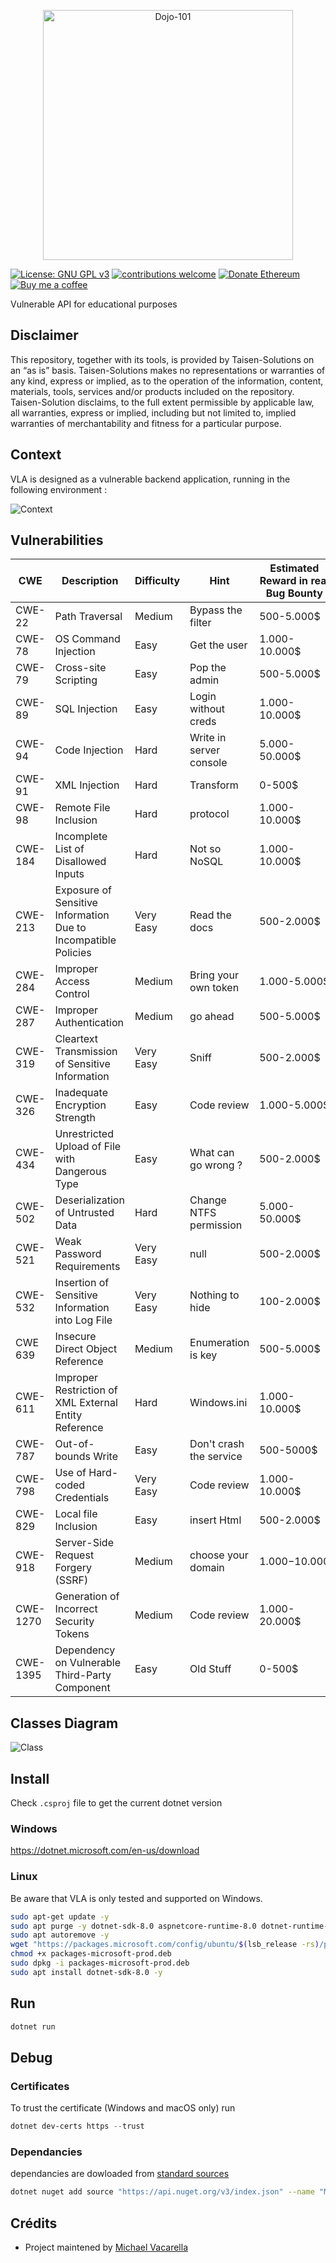 <p align="center">
    <img src="./Logo-VLA.jpg" alt="Dojo-101" style="width: 400px;" />
</p>

[![License: GNU GPL v3](https://img.shields.io/badge/License-GPLv3-blue.svg)](https://www.gnu.org/licenses/gpl-3.0)
[![contributions welcome](https://img.shields.io/badge/contributions-welcome-brightgreen.svg?style=flat)](https://github.com/Aif4thah/Dojo-101/pulls)
[![Donate Ethereum](https://img.shields.io/badge/ETH-donate-4E8EE9.svg?style=flat-square&logo=ethereum)](https://etherscan.io/address/0xcC424e30Ff6eEAb4E6B3A900c5446038F858b314)
[![Buy me a coffee](https://img.shields.io/badge/buy%20me%20a-coffee-yellow)](https://www.buymeacoffee.com/taisensolutions)

Vulnerable API for educational purposes

## Disclaimer

This repository, together with its tools, is provided by Taisen-Solutions on an “as is” basis. Taisen-Solutions makes no representations or warranties of any kind, express or implied, as to the operation of the information, content, materials, tools, services and/or products included on the repository. Taisen-Solution disclaims, to the full extent permissible by applicable law, all warranties, express or implied, including but not limited to, implied warranties of merchantability and fitness for a particular purpose.


## Context

VLA is designed as a vulnerable backend application, running in the following environment : 

![Context](./Context.png)

## Vulnerabilities

| CWE | Description | Difficulty | Hint | Estimated Reward in real Bug Bounty |
|----|---|----|---|----|
| CWE-22 | Path Traversal | Medium | Bypass the filter | 500-5.000$ |
| CWE-78 | OS Command Injection | Easy | Get the user | 1.000-10.000$|
| CWE-79 | Cross-site Scripting | Easy | Pop the admin | 500-5.000$ |
| CWE-89 | SQL Injection | Easy | Login without creds | 1.000-10.000$ |
| CWE-94 | Code Injection| Hard | Write in server console | 5.000-50.000$ |
| CWE-91 | XML Injection | Hard | Transform | 0-500$ |
| CWE-98 | Remote File Inclusion | Hard | protocol | 1.000-10.000$ |
| CWE-184 | Incomplete List of Disallowed Inputs | Hard | Not so NoSQL | 1.000-10.000$|
| CWE-213 | Exposure of Sensitive Information Due to Incompatible Policies | Very Easy | Read the docs | 500-2.000$ |
| CWE-284 | Improper Access Control | Medium | Bring your own token | 1.000-5.000$ |
| CWE-287 | Improper Authentication | Medium | go ahead | 500-5.000$ |
| CWE-319 | Cleartext Transmission of Sensitive Information | Very Easy | Sniff | 500-2.000$ |
| CWE-326 | Inadequate Encryption Strength | Easy | Code review | 1.000-5.000$ |
| CWE-434 | Unrestricted Upload of File with Dangerous Type | Easy | What can go wrong ? | 500-2.000$ |
| CWE-502 | Deserialization of Untrusted Data | Hard | Change NTFS permission | 5.000-50.000$ |
| CWE-521 | Weak Password Requirements | Very Easy | null | 500-2.000$ |
| CWE-532 | Insertion of Sensitive Information into Log File | Very Easy | Nothing to hide|100-2.000$ |
| CWE 639 | Insecure Direct Object Reference | Medium | Enumeration is key |500-5.000$ |
| CWE-611 | Improper Restriction of XML External Entity Reference | Hard | Windows.ini | 1.000-10.000$ |
| CWE-787 | Out-of-bounds Write | Easy | Don't crash the service | 500-5000$ |
| CWE-798 | Use of Hard-coded Credentials | Very Easy | Code review | 1.000-10.000$ |
| CWE-829 | Local file Inclusion | Easy | insert Html | 500-2.000$|
| CWE-918 | Server-Side Request Forgery (SSRF) | Medium | choose your domain | 1.000$-10.000$|
| CWE-1270 | Generation of Incorrect Security Tokens | Medium | Code review | 1.000-20.000$ |
| CWE-1395 | Dependency on Vulnerable Third-Party Component | Easy | Old Stuff | 0-500$ |

## Classes Diagram

![Class](./ClassesDiagram.png)

## Install

Check `.csproj` file to get the current dotnet version

### Windows

https://dotnet.microsoft.com/en-us/download

### Linux

Be aware that VLA is only tested and supported on Windows.

```sh
sudo apt-get update -y 
sudo apt purge -y dotnet-sdk-8.0 aspnetcore-runtime-8.0 dotnet-runtime-8.0
sudo apt autoremove -y
wget "https://packages.microsoft.com/config/ubuntu/$(lsb_release -rs)/packages-microsoft-prod.deb" -O packages-microsoft-prod.deb
chmod +x packages-microsoft-prod.deb
sudo dpkg -i packages-microsoft-prod.deb
sudo apt install dotnet-sdk-8.0 -y
```


## Run

```sh
dotnet run
```

## Debug 

### Certificates

To trust the certificate (Windows and macOS only) run 

```PowerShell
dotnet dev-certs https --trust
```

### Dependancies

dependancies are dowloaded from [standard sources](https://go.microsoft.com/fwlink/?linkid=848054)

```sh
dotnet nuget add source "https://api.nuget.org/v3/index.json" --name "Microsoft"
```

## Crédits

* Project maintened by [Michael Vacarella](https://github.com/Aif4thah)